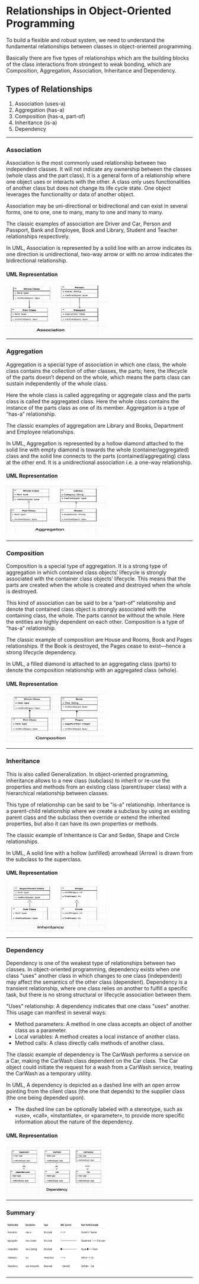 # Relationships in Object-Oriented Programming
To build a flexible and robust system, we need to understand the fundamental relationships between classes in object-oriented programming. 

Basically there are five types of relationships which are the building blocks of the class interactions from strongest to weak bonding, which are Composition, Aggregation, Association, Inheritance and Dependency.


## Types of Relationships

1) Association (uses-a)
2) Aggregation (has-a)
3) Composition (has-a, part-of)
4) Inheritance (is-a)
5) Dependency

----

### Association

Association is the most commonly used relationship between two independent classes. It will not indicate any ownership between the classes (whole class and the part class). It is a general form of a relationship where one object uses or interacts with the other. A class only uses functionalities of another class but does not change its life cycle state. One object leverages the functionality or data of another object.

Association may be uni-directional or bidirectional and can exist in several forms, one to one, one to many, many to one and many to many.

The classic examples of association are Driver and Car, Person and Passport, Bank and Employee, Book and Library, Student and Teacher relationships respectively.

In UML, Association is represented by a solid line with an arrow indicates its one direction is unidirectional, two-way arrow or with no arrow indicates the bidirectional relationship.

#### UML Representation

<img src="../../../images/Association.png" width="270" height="130">

----

### Aggregation

Aggregation is a special type of association in which one class, the whole class contains the collection of other classes, the parts; here, the lifecycle of the parts doesn’t depend on the whole, which means the parts class can sustain independently of the whole class.

Here the whole class is called aggregating or aggregate class and the parts class is called the aggregated class. Here the whole class contains the instance of the parts class as one of its member. Aggregation is a type of “has-a” relationship.

The classic examples of aggregation are Library and Books, Department and Employee relationships.

In UML, Aggregation is represented by a hollow diamond attached to the solid line with empty diamond is towards the whole (container/aggregated) class and the solid line connects to the parts (contained/aggregating) class at the other end.  It is a unidirectional association i.e. a one-way relationship.

#### UML Representation

<img src="../../../images/Aggregation.png" width="270" height="130">

----

### Composition

Composition is a special type of aggregation. It is a strong type of aggregation in which contained class objects’ lifecycle is strongly associated with the container class objects’  lifecycle. This means that the parts are created when the whole is created and destroyed when the whole is destroyed.

This kind of association can be said to be a “part-of” relationship and denote that contained class object is strongly associated with the containing class, the whole. The parts cannot be without the whole. Here the entities are highly dependent on each other.  Composition is a type of “has-a” relationship.

The classic example of composition are House and Rooms, Book and Pages relationships. If the Book is destroyed, the Pages cease to exist—hence a strong lifecycle dependency.

In UML, a filled diamond is attached to an aggregating class (parts) to denote the composition relationship with an aggregated class (whole).

#### UML Representation

<img src="../../../images/Composition.png" width="270" height="130">

----

### Inheritance

This is also called Generalization. In object-oriented programming, inheritance allows to a new class (subclass) to inherit or re-use the properties and methods from an existing class (parent/super class) with a hierarchical relationship between classes. 

This type of relationship can be said to be "is-a" relationship. Inheritance is a parent-child relationship where we create a subclass by using an existing parent class and the subclass then override or extend the inherited properties, but also it can have its own properties or methods. 

The classic example of Inheritance is Car and Sedan, Shape and Circle relationships.

In UML, A solid line with a hollow (unfilled) arrowhead (Arrow) is drawn from the subclass to the superclass.

#### UML Representation

<img src="../../../images/Inheritance.png" width="270" height="130">

----

### Dependency

Dependency is one of the weakest type of relationships between two classes. In object-oriented programming, dependency exists when one class "uses" another class in which changes to one class (independent) may affect the semantics of the other class (dependent).
Dependency is a transient relationship, where one class relies on another to fulfill a specific task, but there is no strong structural or lifecycle association between them.

"Uses" relationship:
A dependency indicates that one class "uses" another. This usage can manifest in several ways:
* Method parameters: A method in one class accepts an object of another class as a parameter.
* Local variables: A method creates a local instance of another class.
* Method calls: A class directly calls methods of another class.

The classic example of dependency is The CarWash performs a service on a Car, making the CarWash class dependent on the Car class.
The Car object could initiate the request for a wash from a CarWash service, treating the CarWash as a temporary utility.

In UML, A dependency is depicted as a dashed line with an open arrow pointing from the client class (the one that depends) to the supplier class (the one being depended upon).
* The dashed line can be optionally labeled with a stereotype, such as «use», «call», «instantiate», or «parameter», to provide more specific information about the nature of the dependency.

#### UML Representation

<img src="../../../images/Dependency.png" width="270" height="130">

----

### Summary

<img src="../../../images/Summary.png" width="270" height="130">

----